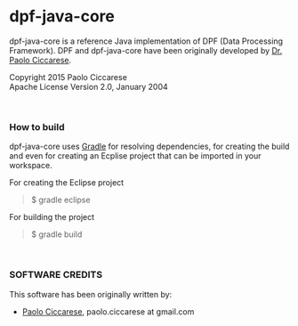 dpf-java-core
=============

dpf-java-core is a reference Java implementation of DPF (Data Processing Framework). 
DPF and dpf-java-core have been originally developed by [Dr. Paolo Ciccarese](http://www.paolociccarse.info).

Copyright 2015 Paolo Ciccarese<br/>
Apache License Version 2.0, January 2004

<br/>

### How to build

dpf-java-core uses [Gradle](https://www.gradle.org/) for resolving dependencies, for creating the build and even for 
creating an Ecplise project that can be imported in your workspace.

For creating the Eclipse project
> $ gradle eclipse

For building the project
> $ gradle build


<br/>

### SOFTWARE CREDITS

This software has been originally written by:

   - [Paolo Ciccarese](http://www.paolociccarse.info), paolo.ciccarese at gmail.com 